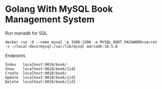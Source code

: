 # Golang With MySQL Book Management System

Run mariadb for SQL

```
docker run -d --name mysql -p 3306:3306 -e MYSQL_ROOT_PASSWORD=secret -v ~/local-devs/mysql:/var/lib/mysql mariadb:10.5.8
```

Endpoints
```
Index   localhost:9010/book/
Show    localhost:9010/book/{id}
Create  localhost:9010/book/
Update  localhost:9010/book/{id}
Delete  localhost:9010/book/{id}
```